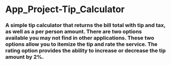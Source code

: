 # App_Project-Tip_Calculator
### A simple tip calculator that returns the bill total with tip and tax, as well as a per person amount.  There are two options available you may not find in other applications.  These two options allow you to itemize the tip and rate the service.  The rating option provides the ability to increase or decrease the tip amount by 2%. 